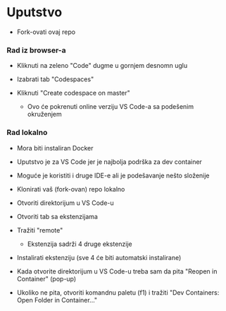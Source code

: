 Uputstvo
========
  * Fork-ovati ovaj repo

### Rad iz browser-a

  * Kliknuti na zeleno "Code" dugme u gornjem desnomn uglu

  * Izabrati tab "Codespaces"

  * Kliknuti "Create codespace on master"

    * Ovo će pokrenuti online verziju VS Code-a sa podešenim okruženjem
  
### Rad lokalno
  
  * Mora biti instaliran Docker

  * Uputstvo je za VS Code jer je najbolja podrška za dev container

  * Moguće je koristiti i druge IDE-e ali je podešavanje nešto složenije
   
  * Klonirati vaš (fork-ovan) repo lokalno

  * Otvoriti direktorijum u VS Code-u

  * Otvoriti tab sa ekstenzijama

  * Tražiti "remote"

    * Ekstenzija sadrži 4 druge ekstenzije
   
  * Instalirati ekstenziju (sve 4 će biti automatski instalirane)

  * Kada otvorite direktorijum u VS Code-u treba sam da pita "Reopen in Container" (pop-up)

  * Ukoliko ne pita, otvoriti komandnu paletu (f1) i tražiti "Dev Containers: Open Folder in Container..."
